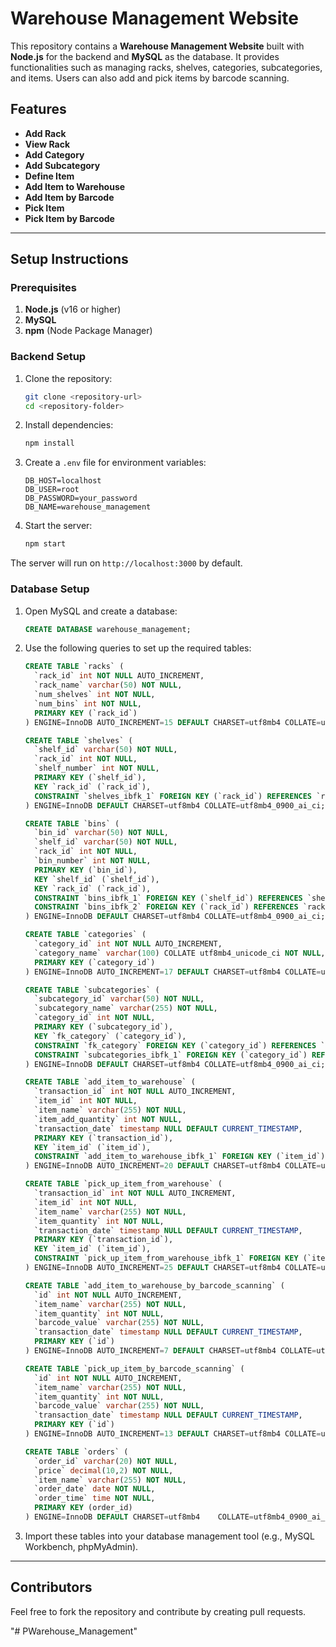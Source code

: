 # Warehouse Management Website

This repository contains a **Warehouse Management Website** built with **Node.js** for the backend and **MySQL** as the database. It provides functionalities such as managing racks, shelves, categories, subcategories, and items. Users can also add and pick items by barcode scanning.

## Features

- **Add Rack**
- **View Rack**
- **Add Category**
- **Add Subcategory**
- **Define Item**
- **Add Item to Warehouse**
- **Add Item by Barcode**
- **Pick Item**
- **Pick Item by Barcode**

---

## Setup Instructions

### Prerequisites

1. **Node.js** (v16 or higher)
2. **MySQL**
3. **npm** (Node Package Manager)

### Backend Setup

1. Clone the repository:
   ```bash
   git clone <repository-url>
   cd <repository-folder>
   ```

2. Install dependencies:
   ```bash
   npm install
   ```

3. Create a `.env` file for environment variables:
   ```
   DB_HOST=localhost
   DB_USER=root
   DB_PASSWORD=your_password
   DB_NAME=warehouse_management
   ```

4. Start the server:
   ```bash
   npm start
   ```

The server will run on `http://localhost:3000` by default.

### Database Setup

1. Open MySQL and create a database:
   ```sql
   CREATE DATABASE warehouse_management;
   ```

2. Use the following queries to set up the required tables:

   ```sql
   CREATE TABLE `racks` (
     `rack_id` int NOT NULL AUTO_INCREMENT,
     `rack_name` varchar(50) NOT NULL,
     `num_shelves` int NOT NULL,
     `num_bins` int NOT NULL,
     PRIMARY KEY (`rack_id`)
   ) ENGINE=InnoDB AUTO_INCREMENT=15 DEFAULT CHARSET=utf8mb4 COLLATE=utf8mb4_0900_ai_ci;

   CREATE TABLE `shelves` (
     `shelf_id` varchar(50) NOT NULL,
     `rack_id` int NOT NULL,
     `shelf_number` int NOT NULL,
     PRIMARY KEY (`shelf_id`),
     KEY `rack_id` (`rack_id`),
     CONSTRAINT `shelves_ibfk_1` FOREIGN KEY (`rack_id`) REFERENCES `racks` (`rack_id`)
   ) ENGINE=InnoDB DEFAULT CHARSET=utf8mb4 COLLATE=utf8mb4_0900_ai_ci;

   CREATE TABLE `bins` (
     `bin_id` varchar(50) NOT NULL,
     `shelf_id` varchar(50) NOT NULL,
     `rack_id` int NOT NULL,
     `bin_number` int NOT NULL,
     PRIMARY KEY (`bin_id`),
     KEY `shelf_id` (`shelf_id`),
     KEY `rack_id` (`rack_id`),
     CONSTRAINT `bins_ibfk_1` FOREIGN KEY (`shelf_id`) REFERENCES `shelves` (`shelf_id`),
     CONSTRAINT `bins_ibfk_2` FOREIGN KEY (`rack_id`) REFERENCES `racks` (`rack_id`)
   ) ENGINE=InnoDB DEFAULT CHARSET=utf8mb4 COLLATE=utf8mb4_0900_ai_ci;

   CREATE TABLE `categories` (
     `category_id` int NOT NULL AUTO_INCREMENT,
     `category_name` varchar(100) COLLATE utf8mb4_unicode_ci NOT NULL,
     PRIMARY KEY (`category_id`)
   ) ENGINE=InnoDB AUTO_INCREMENT=17 DEFAULT CHARSET=utf8mb4 COLLATE=utf8mb4_unicode_ci;

   CREATE TABLE `subcategories` (
     `subcategory_id` varchar(50) NOT NULL,
     `subcategory_name` varchar(255) NOT NULL,
     `category_id` int NOT NULL,
     PRIMARY KEY (`subcategory_id`),
     KEY `fk_category` (`category_id`),
     CONSTRAINT `fk_category` FOREIGN KEY (`category_id`) REFERENCES `categories` (`category_id`),
     CONSTRAINT `subcategories_ibfk_1` FOREIGN KEY (`category_id`) REFERENCES `categories` (`category_id`)
   ) ENGINE=InnoDB DEFAULT CHARSET=utf8mb4 COLLATE=utf8mb4_0900_ai_ci;

   CREATE TABLE `add_item_to_warehouse` (
     `transaction_id` int NOT NULL AUTO_INCREMENT,
     `item_id` int NOT NULL,
     `item_name` varchar(255) NOT NULL,
     `item_add_quantity` int NOT NULL,
     `transaction_date` timestamp NULL DEFAULT CURRENT_TIMESTAMP,
     PRIMARY KEY (`transaction_id`),
     KEY `item_id` (`item_id`),
     CONSTRAINT `add_item_to_warehouse_ibfk_1` FOREIGN KEY (`item_id`) REFERENCES `items` (`item_id`) ON DELETE CASCADE
   ) ENGINE=InnoDB AUTO_INCREMENT=20 DEFAULT CHARSET=utf8mb4 COLLATE=utf8mb4_0900_ai_ci;

   CREATE TABLE `pick_up_item_from_warehouse` (
     `transaction_id` int NOT NULL AUTO_INCREMENT,
     `item_id` int NOT NULL,
     `item_name` varchar(255) NOT NULL,
     `item_quantity` int NOT NULL,
     `transaction_date` timestamp NULL DEFAULT CURRENT_TIMESTAMP,
     PRIMARY KEY (`transaction_id`),
     KEY `item_id` (`item_id`),
     CONSTRAINT `pick_up_item_from_warehouse_ibfk_1` FOREIGN KEY (`item_id`) REFERENCES `items` (`item_id`) ON DELETE CASCADE
   ) ENGINE=InnoDB AUTO_INCREMENT=25 DEFAULT CHARSET=utf8mb4 COLLATE=utf8mb4_0900_ai_ci;

   CREATE TABLE `add_item_to_warehouse_by_barcode_scanning` (
     `id` int NOT NULL AUTO_INCREMENT,
     `item_name` varchar(255) NOT NULL,
     `item_quantity` int NOT NULL,
     `barcode_value` varchar(255) NOT NULL,
     `transaction_date` timestamp NULL DEFAULT CURRENT_TIMESTAMP,
     PRIMARY KEY (`id`)
   ) ENGINE=InnoDB AUTO_INCREMENT=7 DEFAULT CHARSET=utf8mb4 COLLATE=utf8mb4_0900_ai_ci;

   CREATE TABLE `pick_up_item_by_barcode_scanning` (
     `id` int NOT NULL AUTO_INCREMENT,
     `item_name` varchar(255) NOT NULL,
     `item_quantity` int NOT NULL,
     `barcode_value` varchar(255) NOT NULL,
     `transaction_date` timestamp NULL DEFAULT CURRENT_TIMESTAMP,
     PRIMARY KEY (`id`)
   ) ENGINE=InnoDB AUTO_INCREMENT=13 DEFAULT CHARSET=utf8mb4 COLLATE=utf8mb4_0900_ai_ci;

   CREATE TABLE `orders` (
     `order_id` varchar(20) NOT NULL,
     `price` decimal(10,2) NOT NULL,
     `item_name` varchar(255) NOT NULL,
     `order_date` date NOT NULL,
     `order_time` time NOT NULL,
     PRIMARY KEY (order_id)
   ) ENGINE=InnoDB DEFAULT CHARSET=utf8mb4    COLLATE=utf8mb4_0900_ai_ci;
   ```

   

3. Import these tables into your database management tool (e.g., MySQL Workbench, phpMyAdmin).

---


## Contributors

Feel free to fork the repository and contribute by creating pull requests.

"# PWarehouse_Management" 
